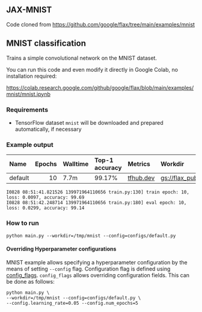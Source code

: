## JAX-MNIST

Code cloned from https://github.com/google/flax/tree/main/examples/mnist

## MNIST classification

Trains a simple convolutional network on the MNIST dataset.

You can run this code and even modify it directly in Google Colab, no
installation required:

https://colab.research.google.com/github/google/flax/blob/main/examples/mnist/mnist.ipynb

### Requirements
* TensorFlow dataset `mnist` will be downloaded and prepared automatically, if necessary

### Example output

|  Name   | Epochs | Walltime | Top-1 accuracy |   Metrics   |                  Workdir                  |
| :------ | -----: | :------- | :------------- | :---------- | :---------------------------------------- |
| default |     10 | 7.7m     | 99.17%         | [tfhub.dev] | [gs://flax_public/examples/mnist/default] |

[tfhub.dev]: https://tensorboard.dev/experiment/1G9SvrW5RQyojRtMKNmMuQ/#scalars&_smoothingWeight=0&regexInput=default
[gs://flax_public/examples/mnist/default]: https://console.cloud.google.com/storage/browser/flax_public/examples/mnist/default

```
I0828 08:51:41.821526 139971964110656 train.py:130] train epoch: 10, loss: 0.0097, accuracy: 99.69
I0828 08:51:42.248714 139971964110656 train.py:180] eval epoch: 10, loss: 0.0299, accuracy: 99.14
```

### How to run

`python main.py --workdir=/tmp/mnist --config=configs/default.py`

#### Overriding Hyperparameter configurations

MNIST example allows specifying a hyperparameter configuration by the means of
setting `--config` flag. Configuration flag is defined using
[config_flags](https://github.com/google/ml_collections/tree/master#config-flags).
`config_flags` allows overriding configuration fields. This can be done as
follows:

```shell
python main.py \
--workdir=/tmp/mnist --config=configs/default.py \
--config.learning_rate=0.05 --config.num_epochs=5
```
